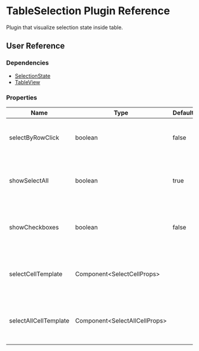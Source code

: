 # TableSelection Plugin Reference

Plugin that visualize selection state inside table.

## User Reference

### Dependencies

- [SelectionState](./selection-state.md)
- [TableView](./table-view.md)

### Properties

Name | Type | Default | Description
-----|------|---------|------------
selectByRowClick | boolean | false | Specifies whether or not row can be selected by click
showSelectAll | boolean | true | Specifies whether or not show checkbox inside header row
showCheckboxes | boolean | false | Specifies whether or not show checkbox inside each data row
selectCellTemplate | Component&lt;SelectCellProps&gt; | | Component that renders toggle that selects data row
selectAllCellTemplate | Component&lt;SelectAllCellProps&gt; | | Component that renders toggle that selects all rows
